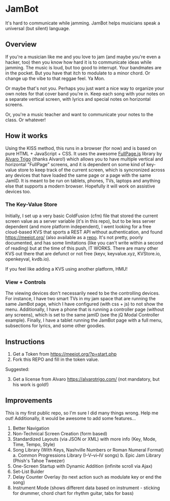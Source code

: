 # JamBot
It's hard to communicate while jamming. JamBot helps musicians speak a universal (but silent) language.

## Overview
If you're a musician like me and you love to jam (and maybe you're even a hacker, too) then you know how hard it is to communicate ideas while jamming. The music is loud, but too good to interrupt. Your bandmates are in the pocket. But you have that itch to modulate to a minor chord. Or change up the vibe to that reggae feel. Ya Mon.

Or maybe that's not you. Perhaps you just want a nice way to organize your own notes for that cover band you're in. Keep each song with your notes on a separate vertical screen, with lyrics and special notes on horizontal screens.

Or, you're a music teacher and want to communicate your notes to the class. Or whatever!

## How it works
Using the KISS method, this runs in a browser (for now) and is based on pure HTML + JavaScript + CSS. It uses the awesome [FullPage.js](https://github.com/alvarotrigo/fullPage.js) library by [Alvaro Trigo](https://alvarotrigo.com/) (thanks Alvaro!) which allows you to have multiple vertical and horizontal "FullPage" screens, and it is dependent on some kind of key-value store to keep track of the current screen, which is syncronized across any devices that have loaded the same page or a page with the same JamID. It is meant to be run on tablets, phones, TVs, laptops and anything else that supports a modern browser. Hopefully it will work on assistive devices too.

### The Key-Value Store
Initially, I set up a very basic ColdFusion (cfm) file that stored the current screen value as a server variable (it's in this repo), but to be less server dependent (and more platform independent), I went looking for a free cloud-based KVS that sports a REST API without authentication, and found https://meeiot.org/ (also available as a [repo](https://github.com/circinusX1/Free-Key-Value-Database). It's not pretty, poorly documented, and has some limitations (like you can't write within a second of reading) but at the time of this push, IT WORKS. There are many other KVS out there that are defunct or not free (keyv, keyvalue.xyz, KVStore.io, openkeyval, kvdb.io).

If you feel like adding a KVS using another platform, HMU!

### View + Controls
The viewing devices don't necessarily need to be the controlling devices. For instance, I have two smart TVs in my jam space that are running the same JamBot page, which I have configured (with css + js) to not show the menu. Additionally, I have a phone that is running a controller page (without any screens), which is set to the same jamID (see the jQ Modal Controller example). Finally, I have a tablet running the JamBot page with a full menu, subsections for lyrics, and some other goodies.

## Instructions

1. Get a Token from https://meeiot.org/?p=start.php
2. Fork this REPO and fill in the token value.

Suggested:

3. Get a license from Alvaro https://alvarotrigo.com/ (not mandatory, but his work is gold!)


## Improvements
This is my first public repo, so I'm sure I did many things wrong. Help me out! Additionally, it would be awesome to add some features...

1. Better Navigation
2. Non-Technical Screen Creation (form based)
3. Standardized Layouts (via JSON or XML) with more info (Key, Mode, Time, Tempo, Style)
4. Song Library (With Keys, Nashville Numbers or Roman Numeral Format)
   a. Common Progressions Library (I–V–vi–IV songs)
   b. Epic Jam Library (Phish's Tahoe Tweezer)
5. One-Screen Startup with Dynamic Addition (infinite scroll via Ajax)
6. Set-List Buider
7. Delay Counter Overlay (to next action such as modulate key or end the song)
8. Instrument Mode (shows different data based on instrument - sticking for drummer, chord chart for rhythm guitar, tabs for bass)




